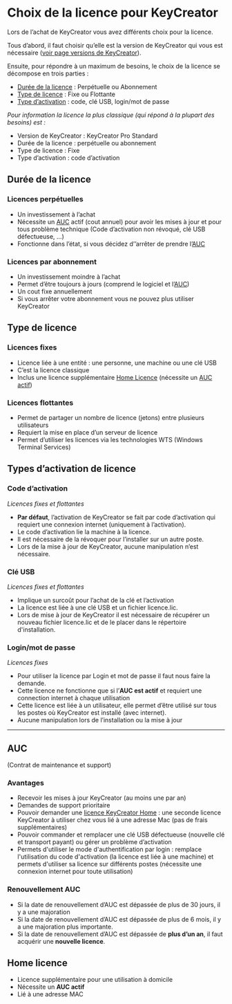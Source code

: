 # Choix de la licence pour KeyCreator

Lors de l’achat de KeyCreator vous avez différents choix pour la licence. 

Tous d’abord, il faut choisir qu’elle est la version de KeyCreator qui vous est nécessaire ([voir page versions de KeyCreator](/licences/versions-de-keycreator.md)).

Ensuite, pour répondre à un maximum de besoins, le choix de la licence se décompose en trois parties : 

- [Durée de la licence](#durée-de-la-licence) : Perpétuelle ou Abonnement
- [Type de licence](#type-de-licence) : Fixe ou Flottante
- [Type d’activation](#types-dactivation-de-licence) : code, clé USB, login/mot de passe

*Pour information la licence la plus classique (qui répond à la plupart des besoins) est :*

- Version de KeyCreator : KeyCreator Pro Standard
- Durée de la licence : perpétuelle ou abonnement
- Type de licence : Fixe
- Type d’activation : code d’activation

## Durée de la licence

### Licences perpétuelles

- Un investissement à l’achat
- Nécessite un [AUC](#AUC) actif (cout annuel) pour avoir les mises à jour et pour tous problème technique (Code d’activation non révoqué, clé USB défectueuse, ...)
- Fonctionne dans l’état, si vous décidez d’’arrêter de prendre l’[AUC](#AUC)

### Licences par abonnement

- Un investissement moindre à l’achat
- Permet d’être toujours à jours (comprend le logiciel et l’[AUC](#AUC))
- Un cout fixe annuellement
- Si vous arrêter votre abonnement vous ne pouvez plus utiliser KeyCreator

## Type de licence

### Licences fixes

- Licence liée à une entité : une personne, une machine ou une clé USB
- C’est la licence classique
- Inclus une licence supplémentaire [Home Licence](#home-licence) (nécessite un [AUC actif](#AUC))

### Licences flottantes

- Permet de partager un nombre de licence (jetons) entre plusieurs utilisateurs
- Requiert la mise en place d’un serveur de licence
- Permet d’utiliser les licences via les technologies WTS (Windows Terminal Services)

## Types d’activation de licence

### Code d’activation

*Licences fixes et flottantes*

- **Par défaut**, l’activation de KeyCreator se fait par code d’activation qui requiert une connexion internet (uniquement à l’activation).
- Le code d’activation lie la machine à la licence.
- Il est nécessaire de la révoquer pour l’installer sur un autre poste.
- Lors de la mise à jour de KeyCreator, aucune manipulation n’est nécessaire.

### Clé USB

*Licences fixes et flottantes*

- Implique un surcoût pour l’achat de la clé et l’activation
- La licence est liée à une clé USB et un fichier licence.lic.
- Lors de mise à jour de KeyCreator il est nécessaire de récupérer un nouveau fichier licence.lic et de le placer dans le répertoire d'installation.

### Login/mot de passe

*Licences fixes*

- Pour utiliser la licence par Login et mot de passe il faut nous faire la demande.
- Cette licence ne fonctionne que si l’**AUC est actif** et requiert une connection internet à chaque utilisation
- Cette licence est liée à un utilisateur, elle permet d’être utilisé sur tous les postes où KeyCreator est installé (avec internet).
- Aucune manipulation lors de l’installation ou la mise à jour

---

## AUC 
(Contrat de maintenance et support)

### Avantages

- Recevoir les mises à jour KeyCreator (au moins une par an)
- Demandes de support prioritaire
- Pouvoir demander une [licence KeyCreator Home](#home-licence) : une seconde licence KeyCreator à utiliser chez vous lié à une adresse Mac (pas de frais supplémentaires)
- Pouvoir commander et remplacer une clé USB défectueuse (nouvelle clé et transport payant) ou gérer un problème d’activation
- Permets d'utiliser le mode d'authentification par login : remplace l'utilisation du code d'activation (la licence est liée à une machine) et permets d'utiliser sa licence sur différents postes (nécessite une connexion internet pour toute utilisation)

### Renouvellement AUC

- Si la date de renouvellement d’AUC est dépassée de plus de 30 jours, il y a une majoration
- Si la date de renouvellement d’AUC est dépassée de plus de 6 mois, il y a une majoration plus importante.
- Si la date de renouvellement d’AUC est dépassée de **plus d’un an**, il faut acquérir une **nouvelle licence**.

## Home licence

- Licence supplémentaire pour une utilisation à domicile
- Nécessite un **AUC actif**
- Lié à une adresse MAC